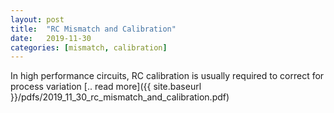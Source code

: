 ```yaml
---
layout: post
title:  "RC Mismatch and Calibration"
date:   2019-11-30
categories: [mismatch, calibration]
---
```


In high performance circuits, RC calibration is usually required to correct for process variation [.. read more]({{ site.baseurl }}/pdfs/2019_11_30_rc_mismatch_and_calibration.pdf)
